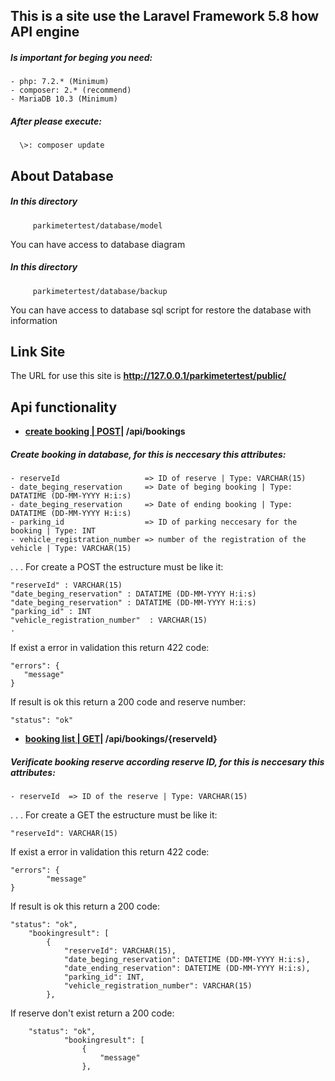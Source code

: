 ## This is a site use the Laravel Framework 5.8 how API engine
##### Is important for beging you need:
    - php: 7.2.* (Minimum)
    - composer: 2.* (recommend)
    - MariaDB 10.3 (Minimum)

##### After please execute:
      \>: composer update

## About Database
##### In this directory
         parkimetertest/database/model
You can have access to database diagram
##### In this directory
         parkimetertest/database/backup
You can have access to database sql script for restore the database with information      
## Link Site
The URL for use this site is **http://127.0.0.1/parkimetertest/public/**

## Api functionality

- **[ create booking | POST](#)| /api/bookings**
##### Create booking in database, for this is neccesary this attributes:
    - reserveId                   => ID of reserve | Type: VARCHAR(15)
    - date_beging_reservation     => Date of beging booking | Type: DATATIME (DD-MM-YYYY H:i:s)
    - date_beging_reservation     => Date of ending booking | Type: DATATIME (DD-MM-YYYY H:i:s)
    - parking_id                  => ID of parking neccesary for the booking | Type: INT 
    - vehicle_registration_number => number of the registration of the vehicle | Type: VARCHAR(15)
.
.
.
For create a POST the estructure must be like it:

    "reserveId" : VARCHAR(15)
    "date_beging_reservation" : DATATIME (DD-MM-YYYY H:i:s)
    "date_beging_reservation" : DATATIME (DD-MM-YYYY H:i:s)
    "parking_id" : INT 
    "vehicle_registration_number"  : VARCHAR(15)
    .

If exist a error in validation this return 422 code:

    "errors": { 
       "message"
    }

If result is ok this return a 200 code and reserve number:

    "status": "ok"
        
        
- **[ booking list | GET](#)| /api/bookings/{reserveId}**
##### Verificate booking reserve according reserve ID, for this is neccesary this attributes:
    - reserveId  => ID of the reserve | Type: VARCHAR(15)    
.
.
. 
For create a GET the estructure must be like it:

    "reserveId": VARCHAR(15)        

If exist a error in validation this return 422 code:

    "errors": {       
            "message"       
    }

If result is ok this return a 200 code:

    "status": "ok",
        "bookingresult": [
            {
                "reserveId": VARCHAR(15),
                "date_beging_reservation": DATETIME (DD-MM-YYYY H:i:s),
                "date_ending_reservation": DATETIME (DD-MM-YYYY H:i:s),
                "parking_id": INT,
                "vehicle_registration_number": VARCHAR(15)
            },
            
If reserve don't exist return a 200 code:  

        "status": "ok",
                "bookingresult": [
                    {
                        "message"
                    },          

 